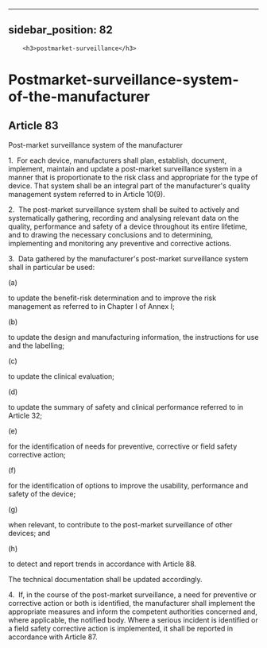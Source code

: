 
---
sidebar_position: 82
---
        <h3>postmarket-surveillance</h3>
<h1>Postmarket-surveillance-system-of-the-manufacturer</h1>
<h2>Article 83</h2>
   <p class="stitle-article-norm">Post-market surveillance system of the manufacturer</p>
   <p class="norm">1.&nbsp;&nbsp;For each device, manufacturers shall 
plan, establish, document, implement, maintain and update a post-market 
surveillance system in a manner that is proportionate to the risk class 
and appropriate for the type of device. That system shall be an integral
 part of the manufacturer's quality management system referred to in 
Article&nbsp;10(9).</p>
   <p class="norm">2.&nbsp;&nbsp;The post-market surveillance system 
shall be suited to actively and systematically gathering, recording and 
analysing relevant data on the quality, performance and safety of a 
device throughout its entire lifetime, and to drawing the necessary 
conclusions and to determining, implementing and monitoring any 
preventive and corrective actions.</p>
   <p class="norm">3.&nbsp;&nbsp;Data gathered by the manufacturer's post-market surveillance system shall in particular be used:</p>
   <div class="grid-container grid-list">
      <div class="list grid-list-column-1">
         <span>(a)&nbsp;</span>
      </div>
      <div class="grid-list-column-2">
         <p class="norm">to update the benefit-risk determination and to improve the risk management as referred to in Chapter I of Annex&nbsp;I;</p>
      </div>
   </div>
   <div class="grid-container grid-list">
      <div class="list grid-list-column-1">
         <span>(b)&nbsp;</span>
      </div>
      <div class="grid-list-column-2">
         <p class="norm">to update the design and manufacturing information, the instructions for use and the labelling;</p>
      </div>
   </div>
   <div class="grid-container grid-list">
      <div class="list grid-list-column-1">
         <span>(c)&nbsp;</span>
      </div>
      <div class="grid-list-column-2">
         <p class="norm">to update the clinical evaluation;</p>
      </div>
   </div>
   <div class="grid-container grid-list">
      <div class="list grid-list-column-1">
         <span>(d)&nbsp;</span>
      </div>
      <div class="grid-list-column-2">
         <p class="norm">to update the summary of safety and clinical performance referred to in Article&nbsp;32;</p>
      </div>
   </div>
   <div class="grid-container grid-list">
      <div class="list grid-list-column-1">
         <span>(e)&nbsp;</span>
      </div>
      <div class="grid-list-column-2">
         <p class="norm">for the identification of needs for preventive, corrective or field safety corrective action;</p>
      </div>
   </div>
   <div class="grid-container grid-list">
      <div class="list grid-list-column-1">
         <span>(f)&nbsp;</span>
      </div>
      <div class="grid-list-column-2">
         <p class="norm">for the identification of options to improve the usability, performance and safety of the device;</p>
      </div>
   </div>
   <div class="grid-container grid-list">
      <div class="list grid-list-column-1">
         <span>(g)&nbsp;</span>
      </div>
      <div class="grid-list-column-2">
         <p class="norm">when relevant, to contribute to the post-market surveillance of other devices; and</p>
      </div>
   </div>
   <div class="grid-container grid-list">
      <div class="list grid-list-column-1">
         <span>(h)&nbsp;</span>
      </div>
      <div class="grid-list-column-2">
         <p class="norm">to detect and report trends in accordance with Article&nbsp;88.</p>
      </div>
   </div>
   <p class="norm">The technical documentation shall be updated accordingly.</p>
   <p class="norm">4.&nbsp;&nbsp;If, in the course of the post-market 
surveillance, a need for preventive or corrective action or both is 
identified, the manufacturer shall implement the appropriate measures 
and inform the competent authorities concerned and, where applicable, 
the notified body. Where a serious incident is identified or a field 
safety corrective action is implemented, it shall be reported in 
accordance with Article&nbsp;87.</p>